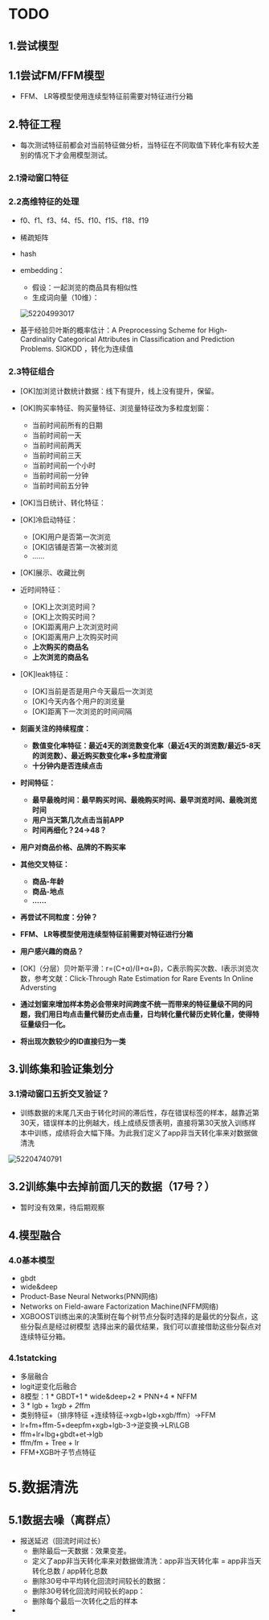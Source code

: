 # TODO

## 1.尝试模型

## 1.1尝试FM/FFM模型

- FFM、 LR等模型使用连续型特征前需要对特征进行分箱 



## 2.特征工程

- 每次测试特征前都会对当前特征做分析，当特征在不同取值下转化率有较大差别的情况下才会用模型测试。 

### 2.1滑动窗口特征

### 2.2高维特征的处理

- f0、f1、f3、f4、f5、f10、f15、f18、f19

- 稀疏矩阵

- hash

- embedding：

  - 假设：一起浏览的商品具有相似性
  - 生成词向量（10维）：

  ![52204993017](C:\Users\LUCKYG~1\AppData\Local\Temp\1522049930170.png)

- 基于经验贝叶斯的概率估计：A Preprocessing Scheme for High-Cardinality Categorical Attributes in Classification and Prediction Problems. SIGKDD ，转化为连续值

### 2.3特征组合

- [OK]加浏览计数统计数据：线下有提升，线上没有提升，保留。
- [OK]购买率特征、购买量特征、浏览量特征改为多粒度划窗：

  - 当前时间前所有的日期
  - 当前时间前一天
  - 当前时间前两天
  - 当前时间前三天
  - 当前时间前一个小时
  - 当前时间前一分钟
  - 当前时间前五分钟
- [OK]当日统计、转化特征：
- [OK]冷启动特征：
  - [OK]用户是否第一次浏览
  - [OK]店铺是否第一次被浏览
  - ……
- [OK]展示、收藏比例
- 近时间特征：
  - [OK]上次浏览时间？
  - [OK]上次购买时间？
  - [OK]距离用户上次浏览时间
  - [OK]距离用户上次购买时间
  - **上次购买的商品名**
  - **上次浏览的商品名**
- [OK]leak特征：
  - [OK]当前是否是用户今天最后一次浏览
  - [OK]今天内各个用户的浏览量
  - [OK]距离下一次浏览的时间间隔



- **刻画关注的持续程度：**

  - **数值变化率特征：最近4天的浏览数变化率（最近4天的浏览数/最近5-8天的浏览数）、最近购买数变化率+多粒度滑窗**
  - **十分钟内是否连续点击**
- **时间特征：**

  - **最早最晚时间：最早购买时间、最晚购买时间、最早浏览时间、最晚浏览时间**
  - **用户当天第几次点击当前APP**
  - **时间再细化？24->48？**
- **用户对商品价格、品牌的不购买率**
- **其他交叉特征：**

  - **商品-年龄**
  - **商品-地点**
  - **……**
- **再尝试不同粒度：分钟？**
- **FFM、 LR等模型使用连续型特征前需要对特征进行分箱** 
- **用户感兴趣的商品？**
- [OK]（分层）贝叶斯平滑：r=(C+α)/(I+α+β)，C表示购买次数、I表示浏览次数，参考文献：Click-Through Rate Estimation for Rare Events In Online Adversting 
- **通过划窗来增加样本势必会带来时间跨度不统一而带来的特征量级不同的问题，我们用日均点击量代替历史点击量，日均转化量代替历史转化量，使得特征量级归一化。**
- **将出现次数较少的ID直接归为一类**  



## 3.训练集和验证集划分

### 3.1滑动窗口五折交叉验证？

- 训练数据的末尾几天由于转化时间的滞后性，存在错误标签的样本，越靠近第30天，错误样本的比例越大，线上成绩反馈表明，直接将第30天放入训练样本中训练，成绩将会大幅下降。为此我们定义了app非当天转化率来对数据做清洗 


![52204740791](C:\Users\LUCKYG~1\AppData\Local\Temp\1522047407916.png)

## 3.2训练集中去掉前面几天的数据（17号？）

- 暂时没有效果，待后期观察






## 4.模型融合

### 4.0基本模型

- gbdt
- wide&deep
- Product-Base Neural	Networks(PNN网络) 
- Networks on Field-aware Factorization Machine(NFFM网络)
-  XGBOOST训练出来的决策树在每个树节点分裂时选择的是最优的分裂点，这些分裂点是经过树模型
  选择出来的最优结果，我们可以直接借助这些分裂点对连续特征分箱。 

### 4.1statcking

- 多层融合
- logit逆变化后融合 
- 8模型：1 * GBDT+1 * wide&deep+2 * PNN+4 * NFFM 
- 3 * lgb + 1*xgb + 2*ffm
- 类别特征+（排序特征 +连续特征->xgb+lgb+xgb/ffm）->FFM
- lr+fm+ffm-5+deepfm+xgb+lgb-3->逆变换->LR\LGB
- ffm+lr+lbg+gbdt+et->lgb
- ffm/fm + Tree + lr
- FFM+XGB叶子节点特征 



# 5.数据清洗

## 5.1数据去噪（离群点）

- 报送延迟（回流时间过长）
  - 删除最后一天数据：效果变差。
  - 定义了app非当天转化率来对数据做清洗：app非当天转化率 = app非当天转化总数 / app转化总数 
  - 删除30号中平均转化回流时间较长的数据：
  - 删除30号转化回流时间较长的app：
  - 删除每个最后一次转化之后的样本 
- ​